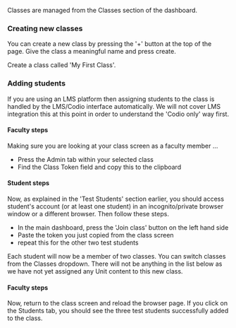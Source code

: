 Classes are managed from the Classes section of the dashboard.

### Creating new classes
You can create a new class by pressing the '+' button at the top of the page. Give the class a meaningful name and press create.

Create a class called 'My First Class'.

### Adding students
If you are using an LMS platform then assigning students to the class is handled by the LMS/Codio interface automatically. We will not cover LMS integration this at this point in order to understand the 'Codio only' way first.

#### Faculty steps
Making sure you are looking at your class screen as a faculty member ...

- Press the Admin tab within your selected class
- Find the Class Token field and copy this to the clipboard

#### Student steps
Now, as explained in the 'Test Students' section earlier, you should access student's account (or at least one student) in an incognito/private browser window or a different browser. Then follow these steps.

- In the main dashboard, press the 'Join class' button on the left hand side
- Paste the token you just copied from the class screen
- repeat this for the other two test students

Each student will now be a member of two classes. You can switch classes from the Classes dropdown. There will not be anything in the list below as we have not yet assigned any Unit content to this new class.

#### Faculty steps
Now, return to the class screen and reload the browser page. If you click on the Students tab, you should see the three test students successfully added to the class.



